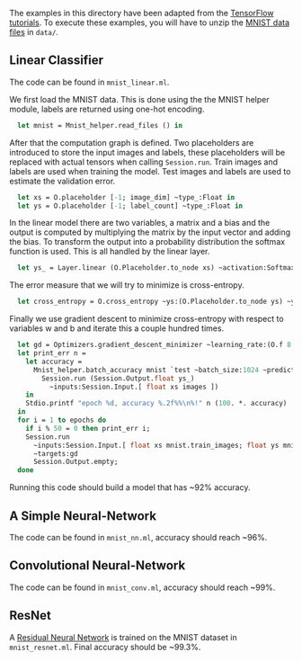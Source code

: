 
The examples in this directory have been adapted from the [TensorFlow tutorials](https://www.tensorflow.org/versions/r0.7/tutorials/mnist/pros/index.html). To execute these examples, you will have to unzip the [MNIST data files](http://yann.lecun.com/exdb/mnist/) in `data/`.

## Linear Classifier

The code can be found in `mnist_linear.ml`.

We first load the MNIST data. This is done using the the MNIST helper module, labels
are returned using one-hot encoding.

```ocaml
  let mnist = Mnist_helper.read_files () in
```

After that the computation graph is defined. Two placeholders are introduced
to store the input images and labels, these placeholders will be replaced with actual
tensors when calling `Session.run`. Train images and labels are used when
training the model.  Test images and labels are used to estimate the validation
error.

```ocaml
  let xs = O.placeholder [-1; image_dim] ~type_:Float in
  let ys = O.placeholder [-1; label_count] ~type_:Float in
```
In the linear model there are two variables, a
matrix and a bias and the output is computed by multiplying the matrix by the input
vector and adding the bias. To transform the output into a probability distribution
the softmax function is used.
This is all handled by the linear layer.
```ocaml
  let ys_ = Layer.linear (O.Placeholder.to_node xs) ~activation:Softmax ~output_dim:label_count in
```

The error measure that we will try to minimize is cross-entropy.

```ocaml
  let cross_entropy = O.cross_entropy ~ys:(O.Placeholder.to_node ys) ~y_hats:ys_ `mean in
```

Finally we use gradient descent to minimize cross-entropy with respect to variables
w and b and iterate this a couple hundred times.

```ocaml
  let gd = Optimizers.gradient_descent_minimizer ~learning_rate:(O.f 8.) cross_entropy in
  let print_err n =
    let accuracy =
      Mnist_helper.batch_accuracy mnist `test ~batch_size:1024 ~predict:(fun images ->
        Session.run (Session.Output.float ys_)
          ~inputs:Session.Input.[ float xs images ])
    in
    Stdio.printf "epoch %d, accuracy %.2f%%\n%!" n (100. *. accuracy)
  in
  for i = 1 to epochs do
    if i % 50 = 0 then print_err i;
    Session.run
      ~inputs:Session.Input.[ float xs mnist.train_images; float ys mnist.train_labels ]
      ~targets:gd
      Session.Output.empty;
  done
```

Running this code should build a model that has ~92% accuracy.

## A Simple Neural-Network

The code can be found in `mnist_nn.ml`, accuracy should reach ~96%.

## Convolutional Neural-Network

The code can be found in `mnist_conv.ml`, accuracy should reach ~99%.

## ResNet

A [Residual Neural Network](https://arxiv.org/abs/1512.03385) is trained
on the MNIST dataset in `mnist_resnet.ml`. Final accuracy should be ~99.3%.
